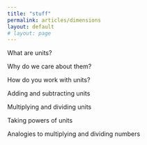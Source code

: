 ```yaml
---
title: "stuff"
permalink: articles/dimensions
layout: default
# layout: page
---
```


What are units?

Why do we care about them?

How do you work with units?

Adding and subtracting units

Multiplying and dividing units

Taking powers of units

Analogies to multiplying and dividing numbers
